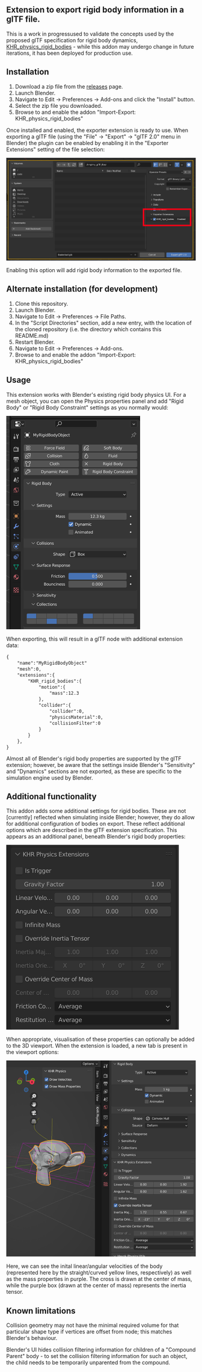 ## Extension to export rigid body information in a glTF file.

This is a work in progressused to validate the concepts used by the proposed
glTF specification for rigid body dynamics, [KHR_physics_rigid_bodies](https://github.com/eoineoineoin/glTF_Physics) - while this addon may undergo change in future iterations, it has been deployed for production use.

## Installation

1. Download a zip file from the [releases](https://github.com/eoineoineoin/glTF_Physics_Blender_Exporter/releases) page.
2. Launch Blender.
3. Navigate to Edit → Preferences → Add-ons and click the "Install" button.
4. Select the zip file you downloaded.
5. Browse to and enable the addon "Import-Export: KHR\_physics\_rigid\_bodies"

Once installed and enabled, the exporter extension is ready to use. When exporting a glTF file (using the "File" → "Export" → "glTF 2.0" menu in Blender) the plugin can be enabled by enabling it in the "Exporter Extensions" setting of the file selection:

![glTF export window](doc/ExportWindow.png)

Enabling this option will add rigid body information to the exported file.

## Alternate installation (for development)

1. Clone this repository.
2. Launch Blender.
3. Navigate to Edit → Preferences → File Paths.
4. In the "Script Directories" section, add a new entry, with the location of the cloned repository (i.e. the directory which contains this README.md)
5. Restart Blender.
6. Navigate to Edit → Preferences → Add-ons.
7. Browse to and enable the addon "Import-Export: KHR\_physics\_rigid\_bodies"


## Usage

This extension works with Blender's existing rigid body physics UI. For a mesh object, you can open the Physics properties panel and add "Rigid Body" or "Rigid Body Constraint" settings as you normally would:

![Rigid Body Properties](doc/PhysicsProperties_RigidBody.png)

When exporting, this will result in a glTF node with additional extension data:

```
{
    "name":"MyRigidBodyObject"
    "mesh":0,
    "extensions":{
        "KHR_rigid_bodies":{
            "motion":{
                "mass":12.3
            },
            "collider":{
                "collider":0,
                "physicsMaterial":0,
                "collisionFilter":0
            }
        }
    },
}
```

Almost all of Blender's rigid body properties are supported by the glTF extension; however, be aware that the settings inside Blender's "Sensitivity" and "Dynamics" sections are not exported, as these are specific to the simulation engine used by Blender.

## Additional functionality

This addon adds some additional settings for rigid bodies. These are not \[currently\] reflected when simulating inside Blender; however, they do allow for additional configuration of bodies on export. These reflect additional options which are described in the glTF extension specification. This appears as an additional panel, beneath Blender's rigid body properties:

![Additional options](doc/PhysicsProperties_ExtensionOptions.png)

When appropriate, visualisation of these properties can optionally be added to the 3D viewport. When the extension is loaded, a new tab is present in the viewport options:

![Viewport options](doc/3DViewport_ExtensionOptions.png)

Here, we can see the inital linear/angular velocities of the body (represented here by the straight/curved yellow lines, respectively) as well as the mass properties in purple. The cross is drawn at the center of mass, while the purple box (drawn at the center of mass) represents the inertia tensor.

## Known limitations

Collision geometry may not have the minimal required volume for that particular shape type if vertices are offset from node; this matches Blender's behaviour.

Blender's UI hides collision filtering information for children of a "Compound Parent" body - to set the collision filtering information for such an object, the child needs to be temporarily unparented from the compound.

